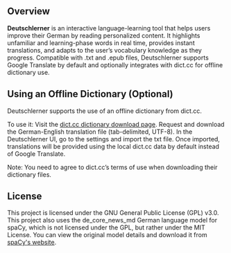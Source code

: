 ## Overview
**Deutschlerner** is an interactive language-learning tool that helps users improve their German by reading personalized content. It highlights unfamiliar and learning-phase words in real time, provides instant translations, and adapts to the user’s vocabulary knowledge as they progress. Compatible with .txt and .epub files, Deutschlerner supports Google Translate by default and optionally integrates with dict.cc for offline dictionary use.

## Using an Offline Dictionary (Optional)

Deutschlerner supports the use of an offline dictionary from dict.cc.

To use it:
Visit the [dict.cc dictionary download page](https://www1.dict.cc/translation_file_request.php).
Request and download the German-English translation file (tab-delimited, UTF-8).
In the Deutschlerner UI, go to the settings and import the txt file.
Once imported, translations will be provided using the local dict.cc data by default instead of Google Translate.

Note: You need to agree to dict.cc’s terms of use when downloading their dictionary files.

## License
This project is licensed under the GNU General Public License (GPL) v3.0.
This project also uses the de_core_news_md German language model for spaCy, which is not licensed under the GPL, but rather under the MIT License.
You can view the original model details and download it from [spaCy's website](https://spacy.io/).

